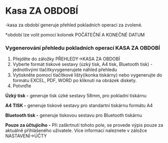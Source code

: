 # Kasa ZA OBDOBÍ

-kasa za období generuje přehled pokladních operací za zvolené.

\*období lze volit pomocí kolonek POČÁTEČNÍ A KONEČNÉ DATUM

### Vygenerování přehledu pokladních operací KASA ZA OBDOBÍ

1. Přejděte do záložky PŘEHLEDY-&gt;KASA ZA OBDOBÍ
2. Vyberte formát tiskové sestavy \(úzký tisk, A4 tisk, Bluetooth tisk\) - jednotlivými tlačítkyvygenerujete náhled přehledu
3. Vytiskněte pomocí tlačítkové lišty\(ikonka tiskárny\) nebo vygenerujte do formátu EXCEL, PDF, WORD po kliknutí na obrázek diskety.
4. Potvrďte

**Úzký tisk -** generuje tisk úzké sestavy 58mm, pro pokladní tiskárnu

**A4 TISK -** generuje tiskové sestavy pro standartní tiskárnu formátu A4

**Bluetooth tisk -** generuje tiskovou sestavu pro Bluetooth tiskárnu

**Pouze za účtujícího -** Při zaškrtnutí tohoto pole, se provede výpis pouze za aktuálně přihlášeného uživatele. Více informací naleznete v záložce NASTAVENÍ-&gt;ÚČTY

